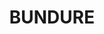 ---
lastmod: '2025-04-06T06:05:20+00:00'
latitude: -35.14236662
layout: suburb
longitude: 145.8939638
postcode: '2700'
state: NSW
title: BUNDURE
url: /nsw/bundure/
---